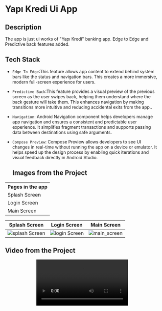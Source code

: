 # Yapı Kredi Ui App

Description
-------------

<p> The app is just ui works of "Yapı Kredi" banking app. Edge to Edge and Predictive back features added. <p>

<table align="center">
  <tr>
    <th>Pages in the app</th>
  </tr>
  <tr>
    <td>Splash Screen</td>
  </tr>
  <tr>
    <td>Login Screen</td>
  </tr>
  <tr>
    <td>Main Screen</td>
  </tr>

## Tech Stack

 - `Edge To Edge`:This feature allows app content to extend behind system bars like the status and navigation bars. This creates a more immersive, modern full-screen experience for users.
 - `Predictive Back`:This feature provides a visual preview of the previous screen as the user swipes back, helping them understand where the back gesture will take them. This enhances navigation by making transitions more intuitive and reducing accidental exits from the app.. 
- `Navigation`: Android Navigation component helps developers manage app navigation and ensures a consistent and predictable user experience. It simplifies fragment transactions and supports passing data between destinations using safe arguments.
- `Compose Preview`: Compose Preview allows developers to see UI changes in real-time without running the app on a device or emulator. It helps speed up the design process by enabling quick iterations and visual feedback directly in Android Studio.

  ## Images from the Project

| Splash Screen | Login Screen | Main Screen |
| ----------- | ---------------- | ---------------- |
| ![splash Screen](https://github.com/user-attachments/assets/cd2eb130-16d1-4450-b44c-9f1bf4d008f6) | ![login Screen](https://github.com/user-attachments/assets/b0c89be8-015c-42fb-a5a2-e1b804a87a7d) | ![main_screen](https://github.com/user-attachments/assets/156fc6ed-d514-4e5a-8571-24e5f497d6d7)

  ## Video from the Project

<div align="center">
	<video src="https://github.com/user-attachments/assets/aa032067-7961-4b2a-85f2-07ea152e91ca">
</div>
